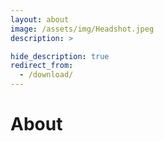 ```yaml
---
layout: about
image: /assets/img/Headshot.jpeg
description: >

hide_description: true
redirect_from:
  - /download/
---
```


# About

<!--author-->


